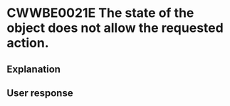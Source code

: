 # CWWBE0021E The state of the object does not allow the requested action.

## Explanation

## User response